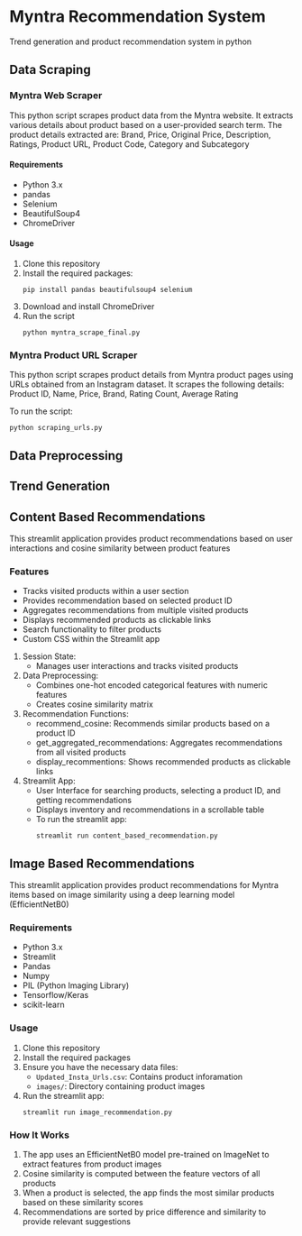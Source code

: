 # Myntra Recommendation System

Trend generation and product recommendation system in python

## Data Scraping

### Myntra Web Scraper

This python script scrapes product data from the Myntra website. It extracts various details about product based on a user-provided search term.
The product details extracted are: Brand, Price, Original Price, Description, Ratings, Product URL, Product Code, Category and Subcategory

#### Requirements 

- Python 3.x
- pandas
- Selenium
- BeautifulSoup4
- ChromeDriver

#### Usage

1. Clone this repository
2. Install the required packages:
   ```
   pip install pandas beautifulsoup4 selenium
   ```
4. Download and install ChromeDriver
5. Run the script
   ```
   python myntra_scrape_final.py
   ```
### Myntra Product URL Scraper

This python script scrapes product details from Myntra product pages using URLs obtained from an Instagram dataset.
It scrapes the following details: Product ID, Name, Price, Brand, Rating Count, Average Rating

To run the script:
```
python scraping_urls.py
```

## Data Preprocessing

## Trend Generation

## Content Based Recommendations

This streamlit application provides product recommendations based on user interactions and cosine similarity between product features

### Features
- Tracks visited products within a user section
- Provides recommendation based on selected product ID
- Aggregates recommendations from multiple visited products
- Displays recommended products as clickable links
- Search functionality to filter products
- Custom CSS within the Streamlit app

1. Session State:
   - Manages user interactions and tracks visited products
2. Data Preprocessing:
   - Combines one-hot encoded categorical features with numeric features
   - Creates cosine similarity matrix
3. Recommendation Functions:
   - recommend_cosine: Recommends similar products based on a product ID
   - get_aggregated_recommendations: Aggregates recommendations from all visited products
   - display_recommentions: Shows recommended products as clickable links
6. Streamlit App:
   - User Interface for searching products, selecting a product ID, and getting recommendations
   - Displays inventory and recommendations in a scrollable table
   - To run the streamlit app:
     ```
     streamlit run content_based_recommendation.py
     ```

## Image Based Recommendations

This streamlit application provides product recommendations for Myntra items based on image similarity using a deep learning model (EfficientNetB0)

### Requirements

- Python 3.x
- Streamlit
- Pandas
- Numpy
- PIL (Python Imaging Library)
- Tensorflow/Keras
- scikit-learn

### Usage

1. Clone this repository
2. Install the required packages
3. Ensure you have the necessary data files:
   - `Updated_Insta_Urls.csv`: Contains product inforamation
   - `images/`: Directory containing product images
4. Run the streamlit app:
   ```
   streamlit run image_recommendation.py

### How It Works

1. The app uses an EfficientNetB0 model pre-trained on ImageNet to extract features from product images
2. Cosine similarity is computed between the feature vectors of all products
3. When a product is selected, the app finds the most similar products based on these similarity scores
4. Recommendations are sorted by price difference and similarity to provide relevant suggestions

